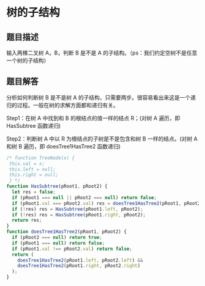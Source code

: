 # 树的子结构

## 题目描述

输入两棵二叉树 A，B，判断 B 是不是 A 的子结构。（ps：我们约定空树不是任意一个树的子结构）

## 题目解答

分析如何判断树 B 是不是树 A 的子结构，只需要两步。很容易看出来这是一个递归的过程。一般在树的求解方面都和递归有关。

Step1：在树 A 中找到和 B 的根结点的值一样的结点 R；(对树 A 遍历，即 HasSubtree 函数递归)

Step2：判断树 A 中以 R 为根结点的子树是不是包含和树 B 一样的结点。(对树 A 和树 B 遍历，即 doesTree1HasTree2 函数递归)

```javascript
/* function TreeNode(x) {
 this.val = x;
 this.left = null;
 this.right = null;
 } */
function HasSubtree(pRoot1, pRoot2) {
  let res = false;
  if (pRoot1 === null || pRoot2 === null) return false;
  if (pRoot1.val === pRoot2.val) res = doesTree1HasTree2(pRoot1, pRoot2);
  if (!res) res = HasSubtree(pRoot1.left, pRoot2);
  if (!res) res = HasSubtree(pRoot1.right, pRoot2);
  return res;
}
function doesTree1HasTree2(pRoot1, pRoot2) {
  if (pRoot2 === null) return true;
  if (pRoot1 === null) return false;
  if (pRoot1.val !== pRoot2.val) return false;
  return (
    doesTree1HasTree2(pRoot1.left, pRoot2.left) &&
    doesTree1HasTree2(pRoot1.right, pRoot2.right)
  );
}
```
